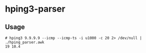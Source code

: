 # hping3-parser

## Usage

```shell
# hping3 9.9.9.9 --icmp --icmp-ts -i u1000 -c 20 2> /dev/null | ./hping_parser.awk
19 10.4
```
